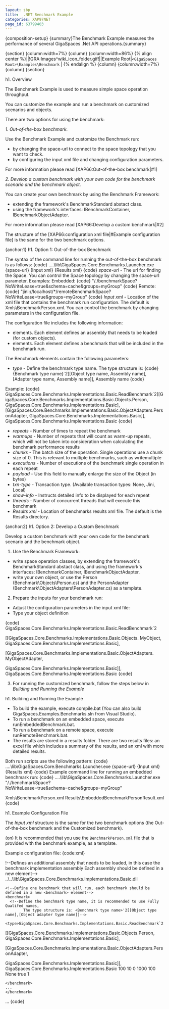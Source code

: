 ```yaml
---
layout: sbp
title:  .NET Benchmark Example
categories: XAP97NET
page_id: 63799403
---
```


{composition-setup}
{summary}The Benchmark Example measures the performance of several GigaSpaces .Net API operations.{summary}

{section}
{column:width=7%}
{column}
{column:width=86%}
{% align center %}||!GRA:Images^wiki_icon_folder.gif!||Example Root|`<GigaSpaces Root>\Examples\Benchmark` |
{% endalign %}
{column}
{column:width=7%}
{column}
{section}



h1. Overview

The Benchmark Example is used to measure simple space operation throughput.

You can customize the example and run a benchmark on customized scenarios and objects.

There are two options for using the benchmark:

*1. Out-of-the-box benchmark.*

Use the Benchmark Example and customize the Benchmark run:
- by changing the space-url to connect to the space topology that you want to check.
- by configuring the input xml file and changing configuration parameters.

For more information please read [XAP66:Out-of-the-box benchmark|#1]

*2. Develop a custom benchmark with your own code for the benchmark scenario and the benchmark object.*

You can create your own benchmark by using the Benchmark Framework:
- extending the framework's BenchmarkStandard abstact class.
- using the framework's interfaces: IBenchmarkContainer, IBenchmarkObjectAdapter.

For more information please read [XAP66:Develop a custom benchmark|#2]

The structure of the [XAP66:configuration xml file|#Example configuration file] is the same for the two benchmark options.

{anchor:1}
h1. Option 1: Out-of-the-box Benchmark

The syntax of the command line for running the out-of-the-box benchmark is as follows:
{code}
..\..\lib\GigaSpaces.Core.Benchmarks.Launcher.exe {space-url}  {Input xml} {Results xml}
{code}
*space-url* \- The url for finding the Space. You can control the Space topology by changing the space-url parameter.
Examples:
Embedded:
{code}
"/./benchmarkSpace?NoWriteLease=true&schema=cache&groups=myGroup"
{code}
Remote:
{code}
"jini://localhost/*/remoteBenchmarkSpace?NoWriteLease=true&groups=myGroup"
{code}
*Input xml* \- Location of the xml file that contains the benchmark run configuration. The default is Xmls\BenchmarkPerson.xml.
You can control the benchmark by changing parameters in the configuration file.

The configuration file includes the following information:
-  *<assembly>* elements. Each element defines an assembly that needs to be loaded (for custom objects).
-  *<Benchmark>* elements. Each element defines a benchmark that will be included in the benchmark run.

The Benchmark elements contain the following parameters:
- *type* \- Define the benchmark type name. The type structure is:
{code}
{Benchmark type name}`2[[Object type name, Assembly name],[Adapter type name, Assembly name]], Assembly name
{code}

Example:
{code}
<type>GigaSpaces.Core.Benchmarks.Implementations.Basic.ReadBenchmark`2[[GigaSpaces.Core.Benchmarks.Implementations.Basic.Objects.Person,
GigaSpaces.Core.Benchmarks.Implementations.Basic],[GigaSpaces.Core.Benchmarks.Implementations.Basic.ObjectAdapters.PersonAdapter,
GigaSpaces.Core.Benchmarks.Implementations.Basic]], GigaSpaces.Core.Benchmarks.Implementations.Basic</type>
{code}

- *repeats* \- Number of times to repeat the benchmark
- *warmups* \- Number of repeats that will count as warm-up repeats, which will not be taken into consideration when calculating the benchmark performance results
- *chunks* \- The batch size of the operation. Single operations use a chunk size of 0. This is relevant to multiple benchmarks, such as writemultiple
- *executions* \- Number of executions of the benchmark single operation in each repeat
- *payload* \- Use this field to manually enlarge the size of the Object (in bytes)
- *txn-type* \- Transaction type. (Available transaction types: None, Jini, Local)
- *show-info* \- Instructs detailed info to be displayed for each repeat
- *threads* \- Number of concurrent threads that will execute this benchmark
- *Results xml* \- Location of benchmarks results xml file. The default is the Results directory.


{anchor:2}
h1. Option 2: Develop a Custom Benchmark

Develop a custom benchmark with your own code for the benchmark scenario and the benchmark object.

1. Use the Benchmark Framework:
- write space operation classes, by extending the framework's BenchmarkStandard abstact class, and using the framework's interfaces: IBenchmarkContainer, IBenchmarkObjectAdapter.
- write your own object, or use the Person (Benchmark\Objects\Person.cs) and the PersonAdapter (Benchmark\ObjectAdapters\PersonAdapter.cs) as a template.

2. Prepare the inputs for your benchmark run:
- Adjust the configuration parameters in the input xml file:
- Type your object definition

{code}
<type>GigaSpaces.Core.Benchmarks.Implementations.Basic.ReadBenchmark`2

[[GigaSpaces.Core.Benchmarks.Implementations.Basic.Objects. MyObject, GigaSpaces.Core.Benchmarks.Implementations.Basic],

[GigaSpaces.Core.Benchmarks.Implementations.Basic.ObjectAdapters. MyObjectAdapter,

 GigaSpaces.Core.Benchmarks.Implementations.Basic]], GigaSpaces.Core.Benchmarks.Implementations.Basic
</type>
{code}

3. For running the customized benchmark, follow the steps below in *Building and Running the Example*


h1. Building and Running the Example

- To build the example, execute compile.bat (You can also build GigaSpaces.Examples.Benchmarks.sln from Visual Studio).
- To run a benchmark on an embedded space, execute runEmbeddedBenchmark.bat.
- To run a benchmark on a remote space, execute runRemoteBenchmark.bat.
- The results are stored in a results folder. There are two results files: an excel file which includes a summary of the results, and an xml with more detailed results.

Both run scripts use the following pattern:
{code}
..\..\lib\GigaSpaces.Core.Benchmarks.Launcher.exe {space-url}  {Input xml} {Results xml}
{code}
Example command line for running an embedded benchmark run:
{code}
..\..\lib\GigaSpaces.Core.Benchmarks.Launcher.exe "/./benchmarkSpace?NoWriteLease=true&schema=cache&groups=myGroup"

 Xmls\BenchmarkPerson.xml Results\EmbeddedBenchmarkPersonResult.xml
{code}

h1. Example Configuration File

The *Input xml* structure is the same for the two benchmark options (the Out-of-the-box benchmark and the Customized benchmark).

(on) It is recommended that you use the `BenchmarkPerson.xml` file that is provided with the benchmark example, as a template.

Example configuration file:
{code:xml}
<?xml version="1.0" encoding="UTF-8"?>
<benchmarks>
  !--Defines an additional assembly that needs to be loaded, in this case the benchmark implementation assembly
  Each assembly should be defined in a new <addembly>
    element-->
    <assembly>
      <path>..\..\lib\GigaSpaces.Core.Benchmarks.Implementations.Basic.dll</path>
    </assembly>

    <!--Define one benchmark that will run, each benchmark should be defined in a new <benchmark> element-->
    <benchmark>
      <!--Define the benchmark type name, it is recommended to use Fully Qualifed names,
            The type structure is: <Benchmark type name>'2[[Object type name],[Object adapter type name]]-->
      <type>GigaSpaces.Core.Benchmarks.Implementations.Basic.ReadBenchmark`2

[[GigaSpaces.Core.Benchmarks.Implementations.Basic.Objects.Person, GigaSpaces.Core.Benchmarks.Implementations.Basic],

[GigaSpaces.Core.Benchmarks.Implementations.Basic.ObjectAdapters.PersonAdapter,

 GigaSpaces.Core.Benchmarks.Implementations.Basic]], GigaSpaces.Core.Benchmarks.Implementations.Basic</type>
      <!--Number of times to repeat the benchmark-->
      <repeats>100</repeats>
      <!--Number of repeats that will count as warm up repeats and will not be taken into consideration
          when calculating the benchmark performance results-->
      <warmups>10</warmups>
      <!--The batch size of the operation, single operation use chunk size of 0, this is relevent to multiple
          benchmarks such as writemultiple-->
      <chunks>0</chunks>
      <!--Number of execution of the benchmark single operation in each repeat-->
      <executions>1000</executions>
      <!--Use this field to manually enlarge the size of the Object (in bytes)-->
      <payload>100</payload>
      <!--Transaction type, available (None, Jini, Local)-->
      <txn-type>None</txn-type>
      <!--Should display detailed info of each repeat-->
      <show-info>true</show-info>
      <!--Number of concurrent threads that will execute this benchmark-->
      <threads>1</threads>
    </benchmark>

    </benchmark>
    ...
    </benchmark>
  ...
  </benchmarks>
{code}